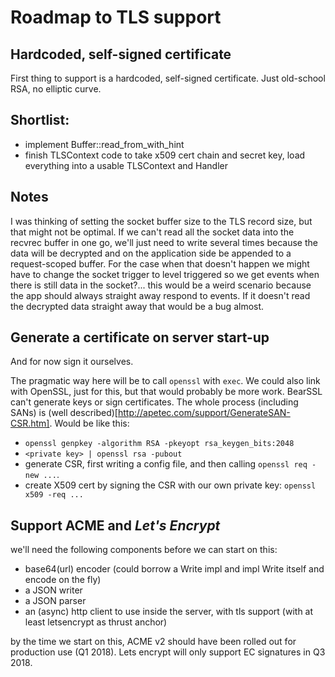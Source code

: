 # Roadmap to TLS support


## Hardcoded, self-signed certificate

First thing to support is a hardcoded, self-signed certificate. Just old-school RSA, no elliptic curve. 


## Shortlist:

- implement Buffer::read_from_with_hint
- finish TLSContext code to take x509 cert chain and secret key, load everything into a usable TLSContext and Handler

## Notes

I was thinking of setting the socket buffer size to the TLS record size, but that might not be optimal. If we can't read all the socket data into the recvrec buffer in one go, we'll just need to write several times because the data will be decrypted and on the application side be appended to a request-scoped buffer. For the case when that doesn't happen we might have to change the socket trigger to level triggered so we get events when there is still data in the socket?... this would be a weird scenario because the app should always straight away respond to events. If it doesn't read the decrypted data straight away that would be a bug almost.

## Generate a certificate on server start-up

And for now sign it ourselves.

The pragmatic way here will be to call `openssl` with `exec`. We could also link with OpenSSL, just for this, but that would probably be more work. BearSSL can't generate keys or sign certificates. The whole process (including SANs) is (well described)[http://apetec.com/support/GenerateSAN-CSR.htm]. Would be like this:

  - `openssl genpkey -algorithm RSA -pkeyopt rsa_keygen_bits:2048`
  - `<private key> | openssl rsa -pubout`
  - generate CSR, first writing a config file, and then calling `openssl req -new ...`.
  - create X509 cert by signing the CSR with our own private key: `openssl x509 -req ...`

## Support ACME and *Let's Encrypt*

we'll need the following components before we can start on this:

  - base64(url) encoder (could borrow a Write impl and impl Write itself and encode on the fly)
  - a JSON writer
  - a JSON parser
  - an (async) http client to use inside the server, with tls support (with at least letsencrypt as thrust anchor)

by the time we start on this, ACME v2 should have been rolled out for production use (Q1 2018).
Lets encrypt will only support EC signatures in Q3 2018.
